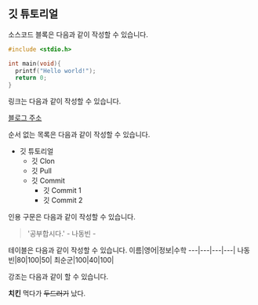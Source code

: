 ## 깃 튜토리얼

소스코드 블록은 다음과 같이 작성할 수 있습니다.

```c
#include <stdio.h>

int main(void){
  printf("Hello world!");
  return 0;
}
```

링크는 다음과 같이 작성할 수 있습니다.

[블로그 주소](https://ndb796.tistory.com/)

순서 없는 목록은 다음과 같이 작성할 수 있습니다.
* 깃 튜토리얼
  * 깃 Clon
  * 깃 Pull
  * 깃 Commit
    * 깃 Commit 1
    * 깃 Commit 2

인용 구문은 다음과 같이 작성할 수 있습니다.

> '공부합시다.' - 나동빈 - 

테이블은 다음과 같이 작성할 수 있습니다.
이름|영어|정보|수학
---|---|---|---|
나동빈|80|100|50|
최순군|100|40|100|

강조는 다음과 같이 할 수 있습니다.

**치킨** 먹다가  ~~두드러기~~ 났다.
